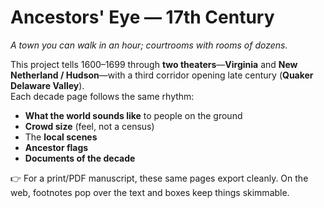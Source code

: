 # Ancestors' Eye — 17th Century

*A town you can walk in an hour; courtrooms with rooms of dozens.*

This project tells 1600–1699 through **two theaters**—**Virginia** and **New Netherland / Hudson**—with a third corridor opening late century (**Quaker Delaware Valley**).  
Each decade page follows the same rhythm:
- **What the world sounds like** to people on the ground
- **Crowd size** (feel, not a census)
- The **local scenes**
- **Ancestor flags**
- **Documents of the decade**

👉 For a print/PDF manuscript, these same pages export cleanly. On the web, footnotes pop over the text and boxes keep things skimmable.
